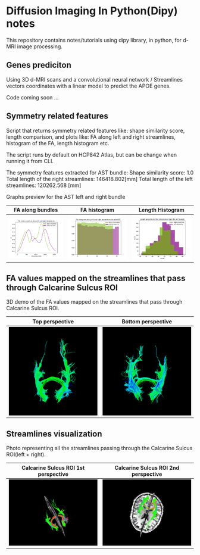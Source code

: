 # Diffusion Imaging In Python(Dipy) notes

This repository contains notes/tutorials using dipy library, in python, for d-MRI image processing.

## Genes prediciton
Using 3D d-MRI scans and a convolutional neural network / Streamlines vectors coordinates with a linear model to predict the APOE genes. 

Code coming soon ... 

## Symmetry related features
Script that returns symmetry related features like: shape similarity score, length comparison, and plots like: FA along left and right streamlines, histogram of the FA, length histogram etc.

The script runs by default on HCP842 Atlas, but can be change when running it from CLI.

The symmetry features extracted for AST bundle:
Shape similarity score: 1.0
Total length of the right streamlines: 146418.802[mm]
Total length of the left streamlines: 120262.568 [mm]

Graphs preview for the AST left and right bundle

FA along bundles  |  FA histogram | Length Histogram
-------------------------|:-------------------------:|:-------------------------:
![](Symmetry/PLOTS/MEAN_FA_PROJECTIONS/AST.png) | ![](Symmetry/PLOTS/HISTOGRAMS/AST.png)| ![](Symmetry/PLOTS/LENGTH/AST.png)

## FA values mapped on the streamlines that pass through Calcarine Sulcus ROI
3D demo of the FA values mapped on the streamlines that pass through Calcarine Sulcus ROI.

Top perspective    |  Bottom perspective
-------------------------|:-------------------------:
![](FA_to_Streamlines/fa_mapping_to_streamlines_top.png) | ![](FA_to_Streamlines/fa_mapping_to_streamlines_bot.png)

## Streamlines visualization
Photo representing all the streamlines passing through the Calcarine Sulcus ROI(left + right).

Calcarine Sulcus ROI 1st perspective     |  Calcarine Sulcus ROI 2nd perspective
-------------------------|:-------------------------:
![](Streamlines_vizualization/streamlines_from_calcarine_sulcus_ROI.png)  |  ![](Streamlines_vizualization/streamlines_from_calcarine_sulcus.png)

